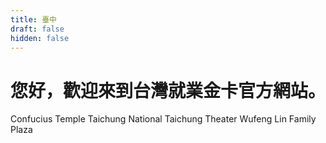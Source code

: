 ```yaml
---
title: 臺中
draft: false
hidden: false
---
```


# 您好，歡迎來到台灣就業金卡官方網站。

Confucius Temple Taichung
National Taichung Theater
Wufeng Lin Family Plaza

